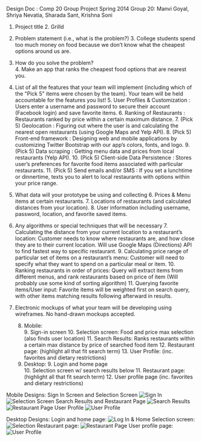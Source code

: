 Design Doc : Comp 20 Group Project Spring 2014
Group 20: Manvi Goyal, Shriya Nevatia, Sharada Sant, Krishna Soni

 1. Project title 
     2. Grilld 
 2. Problem statement (i.e., what is the problem?) 
     3. College students spend too much money on food because we don’t know what the cheapest options around us are.  
 3. How do you solve the problem?  
     4. Make an app that ranks the cheapest food options that are nearest you.   
 4. List of all the features that your team will implement (including which of the "Pick 5" items were chosen by the team). Your team will be held accountable for the features you list! 
     5. User Profiles & Customization : Users enter a username and password to secure their account (Facebook login) and save favorite items. 
     6. Ranking of Restaurants : Restaurants ranked by price within a certain maximum distance. 
     7. (Pick 5) Geolocation : Figuring out where the user is and calculating the nearest open restaurants (using Google Maps and Yelp API). 
     8. (Pick 5) Front-end framework : Designing web and mobile applications by customizing Twitter Bootstrap with our app’s colors, fonts, and logo. 
     9. (Pick 5) Data scraping : Getting menu data and prices from local restaurants (Yelp API). 
     10. (Pick 5) Client-side Data Persistence : Stores user’s preferences for favorite food items associated with particular restaurants. 
     11. (Pick 5) Send emails and/or SMS : If you set a lunchtime or dinnertime, texts you to alert to local restaurants with options within your price range. 
 5. What data will your prototype be using and collecting 
     6. Prices & Menu items at certain restaurants. 
     7. Locations of restaurants (and calculated distances from your location). 
     8. User information including username, password, location, and favorite saved items. 
 6. Any algorithms or special techniques that will be necessary 
     7. Calculating the distance from your current location to a restaurant’s location: Customer needs to know where restaurants are, and how close they are to their current location. Will use Google Maps (Directions) API to find fastest way to specific restaurant.
     9. Calculating price range of particular set of items on a restaurant’s menu: Customer will need to specify what they want to spend on a particular meal or item. 
     10. Ranking restaurants in order of prices: Query will extract items from different menus, and rank restaurants based on price of item (Will probably use some kind of sorting algorithm) 
     11. Querying favorite items/User input: Favorite items will be weighted first on search query, with other items matching results following afterward in results.   
 7. Electronic mockups of what your team will be developing
    using wireframes. No hand-drawn mockups accepted. 
    
     8. Mobile:  
         9. Sign-in screen 
         10. Selection screen: Food and price max selection (also finds user location) 
         11. Search Results: Ranks restaurants within a certain max distance by price of searched food item 
         12. Restaurant page: (highlight all that fit search term) 
         13. User Profile: (inc. favorites and dietary restrictions) 
    8. Desktop: 
        9. Login and home page  
        10. Selection screen w/ search results below 
        11. Restaurant page: (highlight all that fit search term) 
        12. User profile page (inc. favorites and dietary restrictions)

Mobile Designs: 
Sign In Screen and Selection Screen 
![Sign In][1] ![Selection Screen][2] 
Search Results and Restaurant Page
![Search Results][3] ![Restaurant Page][4] 
User Profile
![User Profile][5]

Desktop Designs:
Login and home page:
![Log In & Home][6]
Selection screen:
![Selection][7]
Restaurant page: 
![Restaurant Page][8]
User profile page:
![User Profile][9]


  [1]: https://lh3.googleusercontent.com/-qmTwcUxX1Uw/UyJxDCu8shI/AAAAAAAAAdM/Z7iPs6OWFis/s0/Screen+Shot+2014-03-10+at+12.44.19+AM.png "Sign In"
  [2]: https://lh5.googleusercontent.com/-y6pAn7Zz7-0/UyJwdHQmAkI/AAAAAAAAAcc/uhNMY08wUhc/s0/Screen+Shot+2014-03-13+at+10.17.24+PM.png "Restaurant Page"
  [3]: https://lh6.googleusercontent.com/-T0Cc0AAW8fg/UyJwnS72-iI/AAAAAAAAAco/60lq6COIMjE/s0/Screen+Shot+2014-03-13+at+10.17.31+PM.png "Search Results"
  [4]: https://lh4.googleusercontent.com/-MYq5ux1R_1E/UyJwy8XGXFI/AAAAAAAAAc0/U7pkeRFqmqI/s0/Screen+Shot+2014-03-13+at+10.17.37+PM.png "Restaurant Page"
  [5]: https://lh5.googleusercontent.com/-S9H7mwVYywI/UyJwT3mjlhI/AAAAAAAAAcQ/9nrg8JvBcPo/s0/Screen+Shot+2014-03-13+at+10.17.43+PM.png "User Profile"
  [6]: https://lh3.googleusercontent.com/-gvmX64ANLFM/UyJxsdzje_I/AAAAAAAAAdo/PWzaW9TdcV4/s0/Screen+Shot+2014-03-13+at+11.03.21+PM.png "Log In & Home"
  [7]: https://lh5.googleusercontent.com/-YPlnbcZU1SQ/UyJxxH42DqI/AAAAAAAAAd4/mbySJrKjIBo/s0/Screen+Shot+2014-03-13+at+11.03.39+PM.png "Selection"
  [8]: https://lh3.googleusercontent.com/-qbUu711c_P8/UyJx1tR6SZI/AAAAAAAAAeE/copQfRYI9o4/s0/Screen+Shot+2014-03-13+at+11.03.46+PM.png "Restaurant Page"
  [9]: https://lh5.googleusercontent.com/-7pOoSZORLbE/UyJx6_vn7pI/AAAAAAAAAeQ/QS1pNWei_-Q/s0/Screen+Shot+2014-03-13+at+11.03.54+PM.png "User Profile"